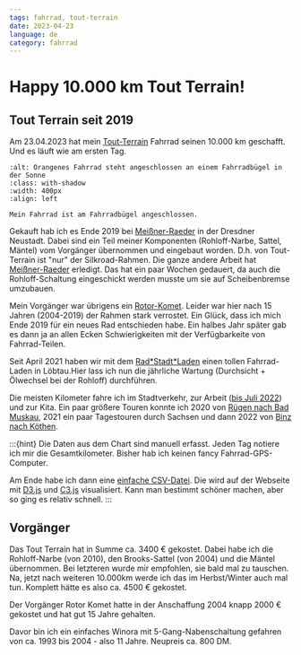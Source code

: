 ```yaml
---
tags: fahrrad, tout-terrain
date: 2023-04-23
language: de
category: fahrrad
---
```



<link href="/_static/c3.css" rel="stylesheet" />
<script src="/_static/d3.5.min.js" crossorigin="anonymous" referrerpolicy="no-referrer"></script>
<script src="/_static/c3.min.js" crossorigin="anonymous" referrerpolicy="no-referrer"></script>

<script>

var chart = c3.generate({
    size: {
        width: 700,
        height: 500
    },
    data: {
        x: 'date',
        url: '/_static/Rad2023.csv',
        type: 'line',
        types: {
            Tageskilometer: 'bar'
        },
        xFormat: '%d.%m.%Y',
        axes: {
            Kilometerstand: 'y',
            Tageskilometer: 'y2'
        }
    },
    color: {
        pattern: ['#047637', '#6b7ff3', '#B73540', '#B73540']
    },
    axis: {
        x: {
            type: 'timeseries',
            tick: {
                format: '%d. %b %Y',
                rotate: 35,
                count: 36
            }
        },
        y2: {
            show: true,
            label: '[km/d]'
        }
    },
    bar: {
        width: {
            ratio: 0.4
        }
    },
    point: {
        r: 4
    },
    zoom: {
        enabled: true,
        rescale: true
    }
});

</script>

# Happy 10.000 km Tout Terrain!

## Tout Terrain seit 2019
Am 23.04.2023 hat mein [Tout-Terrain](https://tout-terrain.de/) Fahrrad seinen 10.000 km geschafft. Und es läuft wie am ersten Tag.

```{figure} tout-terrain-2023.jpg
:alt: Orangenes Fahrrad steht angeschlossen an einem Fahrradbügel in der Sonne
:class: with-shadow
:width: 400px
:align: left

Mein Fahrrad ist am Fahrradbügel angeschlossen.
```

Gekauft hab ich es Ende 2019 bei [Meißner-Raeder](https://meissner-raeder.de/) in der Dresdner Neustadt. Dabei sind ein Teil meiner Komponenten (Rohloff-Narbe, Sattel, Mäntel) vom Vorgänger übernommen und eingebaut worden. D.h. von Tout-Terrain ist "nur" der Silkroad-Rahmen. Die ganze andere Arbeit hat [Meißner-Raeder](https://meissner-raeder.de/) erledigt. Das hat ein paar Wochen gedauert, da auch die Rohloff-Schaltung eingeschickt werden musste um sie auf Scheibenbremse umzubauen.

Mein Vorgänger war übrigens ein [Rotor-Komet](https://www.rotorbikes.com/). Leider war hier nach 15 Jahren (2004-2019) der Rahmen stark verrostet. Ein Glück, dass ich mich Ende 2019 für ein neues Rad entschieden habe. Ein halbes Jahr später gab es dann ja an allen Ecken Schwierigkeiten mit der Verfügbarkeite von Fahrrad-Teilen.

Seit April 2021 haben wir mit dem  [Rad\*Stadt\*Laden](https://radstadtladen.de/) einen tollen Fahrrad-Laden in Löbtau.Hier lass ich nun die jährliche Wartung (Durchsicht + Ölwechsel bei der Rohloff) durchführen.

Die meisten Kilometer fahre ich im Stadtverkehr, zur Arbeit ([bis Juli 2022](https://www.bigga.de/posts/2022/06/30/10-8-jahre-slub/)) und zur Kita. Ein paar größere Touren konnte ich 2020 von [Rügen nach Bad Muskau](https://liblo.de/2020/06/07/radtour-ruegen-bad-muskau/), 2021 ein paar Tagestouren durch Sachsen und dann 2022 von [Binz nach Köthen](https://liblo.de/2022/06/27/radtour-binz-koethen-2022/).

<div id="chart"></div>

:::{hint}
Die Daten aus dem Chart sind manuell erfasst. Jeden Tag notiere ich mir die Gesamtkilometer. Bisher hab ich keinen fancy Fahrrad-GPS-Computer.

Am Ende habe ich dann eine [einfache CSV-Datei](/_static/Rad2023.csv). Die wird auf der Webseite mit [D3.js](https://d3js.org/) und [C3.js](https://c3js.org/) visualisiert. Kann man bestimmt schöner machen, aber so ging es relativ schnell.
:::

## Vorgänger

Das Tout Terrain hat in Summe ca. 3400 € gekostet. Dabei habe ich die Rohloff-Narbe (von 2010), den Brooks-Sattel (von 2004) und die Mäntel übernommen. Bei letzteren wurde mir empfohlen, sie bald mal zu tauschen. Na, jetzt nach weiteren 10.000km werde ich das im Herbst/Winter auch mal tun. Komplett hätte es also ca. 4500 € gekostet.

Der Vorgänger Rotor Komet hatte in der Anschaffung 2004 knapp 2000 € gekostet und hat gut 15 Jahre gehalten.

Davor bin ich ein einfaches Winora mit 5-Gang-Nabenschaltung gefahren von ca. 1993 bis 2004 - also 11 Jahre. Neupreis ca. 800 DM.
